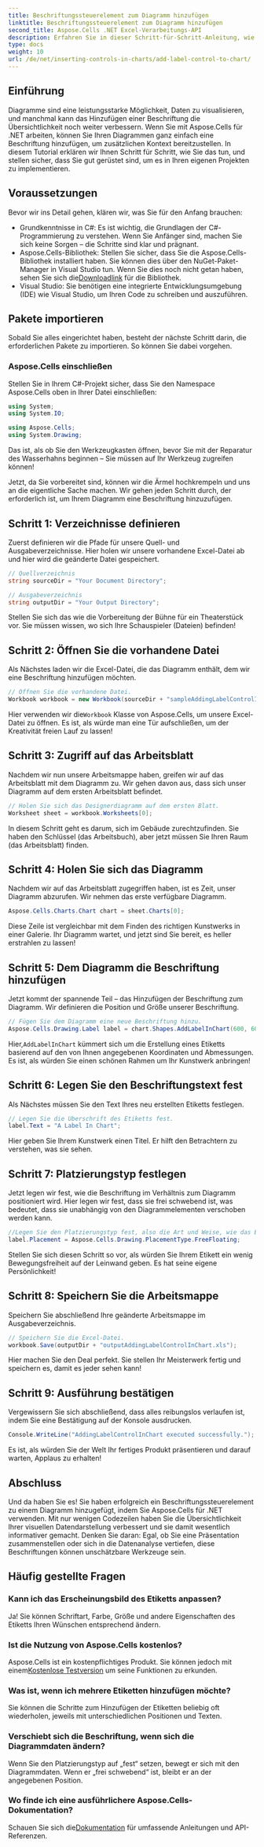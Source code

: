 ```yaml
---
title: Beschriftungssteuerelement zum Diagramm hinzufügen
linktitle: Beschriftungssteuerelement zum Diagramm hinzufügen
second_title: Aspose.Cells .NET Excel-Verarbeitungs-API
description: Erfahren Sie in dieser Schritt-für-Schritt-Anleitung, wie Sie Ihren Diagrammen in Aspose.Cells für .NET ein Beschriftungssteuerelement hinzufügen. Verbessern Sie Ihre Datenvisualisierung.
type: docs
weight: 10
url: /de/net/inserting-controls-in-charts/add-label-control-to-chart/
---
```

## Einführung

Diagramme sind eine leistungsstarke Möglichkeit, Daten zu visualisieren, und manchmal kann das Hinzufügen einer Beschriftung die Übersichtlichkeit noch weiter verbessern. Wenn Sie mit Aspose.Cells für .NET arbeiten, können Sie Ihren Diagrammen ganz einfach eine Beschriftung hinzufügen, um zusätzlichen Kontext bereitzustellen. In diesem Tutorial erklären wir Ihnen Schritt für Schritt, wie Sie das tun, und stellen sicher, dass Sie gut gerüstet sind, um es in Ihren eigenen Projekten zu implementieren.

## Voraussetzungen

Bevor wir ins Detail gehen, klären wir, was Sie für den Anfang brauchen:

- Grundkenntnisse in C#: Es ist wichtig, die Grundlagen der C#-Programmierung zu verstehen. Wenn Sie Anfänger sind, machen Sie sich keine Sorgen – die Schritte sind klar und prägnant.
- Aspose.Cells-Bibliothek: Stellen Sie sicher, dass Sie die Aspose.Cells-Bibliothek installiert haben. Sie können dies über den NuGet-Paket-Manager in Visual Studio tun. Wenn Sie dies noch nicht getan haben, sehen Sie sich die[Downloadlink](https://releases.aspose.com/cells/net/) für die Bibliothek.
- Visual Studio: Sie benötigen eine integrierte Entwicklungsumgebung (IDE) wie Visual Studio, um Ihren Code zu schreiben und auszuführen.

## Pakete importieren

Sobald Sie alles eingerichtet haben, besteht der nächste Schritt darin, die erforderlichen Pakete zu importieren. So können Sie dabei vorgehen.

### Aspose.Cells einschließen

Stellen Sie in Ihrem C#-Projekt sicher, dass Sie den Namespace Aspose.Cells oben in Ihrer Datei einschließen:

```csharp
using System;
using System.IO;

using Aspose.Cells;
using System.Drawing;
```

Das ist, als ob Sie den Werkzeugkasten öffnen, bevor Sie mit der Reparatur des Wasserhahns beginnen – Sie müssen auf Ihr Werkzeug zugreifen können!

Jetzt, da Sie vorbereitet sind, können wir die Ärmel hochkrempeln und uns an die eigentliche Sache machen. Wir gehen jeden Schritt durch, der erforderlich ist, um Ihrem Diagramm eine Beschriftung hinzuzufügen.

## Schritt 1: Verzeichnisse definieren

Zuerst definieren wir die Pfade für unsere Quell- und Ausgabeverzeichnisse. Hier holen wir unsere vorhandene Excel-Datei ab und hier wird die geänderte Datei gespeichert.

```csharp
// Quellverzeichnis
string sourceDir = "Your Document Directory";

// Ausgabeverzeichnis
string outputDir = "Your Output Directory";
```

Stellen Sie sich das wie die Vorbereitung der Bühne für ein Theaterstück vor. Sie müssen wissen, wo sich Ihre Schauspieler (Dateien) befinden!

## Schritt 2: Öffnen Sie die vorhandene Datei

Als Nächstes laden wir die Excel-Datei, die das Diagramm enthält, dem wir eine Beschriftung hinzufügen möchten. 

```csharp
// Öffnen Sie die vorhandene Datei.
Workbook workbook = new Workbook(sourceDir + "sampleAddingLabelControlInChart.xls");
```

 Hier verwenden wir die`Workbook` Klasse von Aspose.Cells, um unsere Excel-Datei zu öffnen. Es ist, als würde man eine Tür aufschließen, um der Kreativität freien Lauf zu lassen!

## Schritt 3: Zugriff auf das Arbeitsblatt

Nachdem wir nun unsere Arbeitsmappe haben, greifen wir auf das Arbeitsblatt mit dem Diagramm zu. Wir gehen davon aus, dass sich unser Diagramm auf dem ersten Arbeitsblatt befindet.

```csharp
// Holen Sie sich das Designerdiagramm auf dem ersten Blatt.
Worksheet sheet = workbook.Worksheets[0];
```

In diesem Schritt geht es darum, sich im Gebäude zurechtzufinden. Sie haben den Schlüssel (das Arbeitsbuch), aber jetzt müssen Sie Ihren Raum (das Arbeitsblatt) finden.

## Schritt 4: Holen Sie sich das Diagramm

Nachdem wir auf das Arbeitsblatt zugegriffen haben, ist es Zeit, unser Diagramm abzurufen. Wir nehmen das erste verfügbare Diagramm.

```csharp
Aspose.Cells.Charts.Chart chart = sheet.Charts[0];
```

Diese Zeile ist vergleichbar mit dem Finden des richtigen Kunstwerks in einer Galerie. Ihr Diagramm wartet, und jetzt sind Sie bereit, es heller erstrahlen zu lassen!

## Schritt 5: Dem Diagramm die Beschriftung hinzufügen

Jetzt kommt der spannende Teil – das Hinzufügen der Beschriftung zum Diagramm. Wir definieren die Position und Größe unserer Beschriftung.

```csharp
// Fügen Sie dem Diagramm eine neue Beschriftung hinzu.
Aspose.Cells.Drawing.Label label = chart.Shapes.AddLabelInChart(600, 600, 350, 900);
```

 Hier,`AddLabelInChart` kümmert sich um die Erstellung eines Etiketts basierend auf den von Ihnen angegebenen Koordinaten und Abmessungen. Es ist, als würden Sie einen schönen Rahmen um Ihr Kunstwerk anbringen!

## Schritt 6: Legen Sie den Beschriftungstext fest

Als Nächstes müssen Sie den Text Ihres neu erstellten Etiketts festlegen. 

```csharp
// Legen Sie die Überschrift des Etiketts fest.
label.Text = "A Label In Chart";
```

Hier geben Sie Ihrem Kunstwerk einen Titel. Er hilft den Betrachtern zu verstehen, was sie sehen.

## Schritt 7: Platzierungstyp festlegen

Jetzt legen wir fest, wie die Beschriftung im Verhältnis zum Diagramm positioniert wird. Hier legen wir fest, dass sie frei schwebend ist, was bedeutet, dass sie unabhängig von den Diagrammelementen verschoben werden kann.

```csharp
//Legen Sie den Platzierungstyp fest, also die Art und Weise, wie das Etikett an die Zellen angehängt wird.
label.Placement = Aspose.Cells.Drawing.PlacementType.FreeFloating; 
```

Stellen Sie sich diesen Schritt so vor, als würden Sie Ihrem Etikett ein wenig Bewegungsfreiheit auf der Leinwand geben. Es hat seine eigene Persönlichkeit!

## Schritt 8: Speichern Sie die Arbeitsmappe

Speichern Sie abschließend Ihre geänderte Arbeitsmappe im Ausgabeverzeichnis. 

```csharp
// Speichern Sie die Excel-Datei.
workbook.Save(outputDir + "outputAddingLabelControlInChart.xls");
```

Hier machen Sie den Deal perfekt. Sie stellen Ihr Meisterwerk fertig und speichern es, damit es jeder sehen kann!

## Schritt 9: Ausführung bestätigen

Vergewissern Sie sich abschließend, dass alles reibungslos verlaufen ist, indem Sie eine Bestätigung auf der Konsole ausdrucken.

```csharp
Console.WriteLine("AddingLabelControlInChart executed successfully.");
```

Es ist, als würden Sie der Welt Ihr fertiges Produkt präsentieren und darauf warten, Applaus zu erhalten!

## Abschluss

Und da haben Sie es! Sie haben erfolgreich ein Beschriftungssteuerelement zu einem Diagramm hinzugefügt, indem Sie Aspose.Cells für .NET verwenden. Mit nur wenigen Codezeilen haben Sie die Übersichtlichkeit Ihrer visuellen Datendarstellung verbessert und sie damit wesentlich informativer gemacht. Denken Sie daran: Egal, ob Sie eine Präsentation zusammenstellen oder sich in die Datenanalyse vertiefen, diese Beschriftungen können unschätzbare Werkzeuge sein.

## Häufig gestellte Fragen

### Kann ich das Erscheinungsbild des Etiketts anpassen?
Ja! Sie können Schriftart, Farbe, Größe und andere Eigenschaften des Etiketts Ihren Wünschen entsprechend ändern.

### Ist die Nutzung von Aspose.Cells kostenlos?
 Aspose.Cells ist ein kostenpflichtiges Produkt. Sie können jedoch mit einem[Kostenlose Testversion](https://releases.aspose.com/) um seine Funktionen zu erkunden.

### Was ist, wenn ich mehrere Etiketten hinzufügen möchte?
Sie können die Schritte zum Hinzufügen der Etiketten beliebig oft wiederholen, jeweils mit unterschiedlichen Positionen und Texten.

### Verschiebt sich die Beschriftung, wenn sich die Diagrammdaten ändern?
Wenn Sie den Platzierungstyp auf „fest“ setzen, bewegt er sich mit den Diagrammdaten. Wenn er „frei schwebend“ ist, bleibt er an der angegebenen Position.

### Wo finde ich eine ausführlichere Aspose.Cells-Dokumentation?
 Schauen Sie sich die[Dokumentation](https://reference.aspose.com/cells/net/) für umfassende Anleitungen und API-Referenzen.